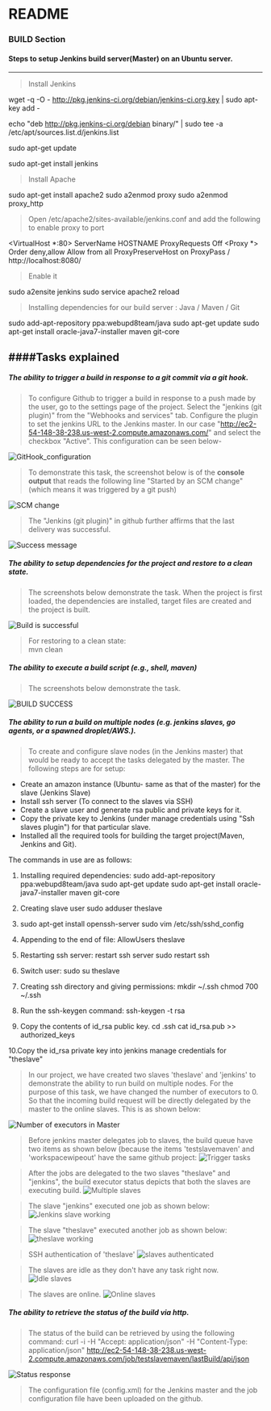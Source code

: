 README
======

### BUILD Section

#### Steps to setup Jenkins build server(Master) on an Ubuntu server.
---------------------------------------------------------------------
> Install Jenkins
  
  wget -q -O - http://pkg.jenkins-ci.org/debian/jenkins-ci.org.key | sudo apt-key add -
  
  echo "deb http://pkg.jenkins-ci.org/debian binary/" | sudo tee -a /etc/apt/sources.list.d/jenkins.list
  
  sudo apt-get update
  
  sudo apt-get install jenkins

> Install Apache
  
  sudo apt-get install apache2
  sudo a2enmod proxy
  sudo a2enmod proxy_http

> Open /etc/apache2/sites-available/jenkins.conf and add the following to enable proxy to port
  
  <VirtualHost *:80>
      ServerName HOSTNAME
      ProxyRequests Off
      <Proxy *>
          Order deny,allow
          Allow from all
      </Proxy>
      ProxyPreserveHost on
      ProxyPass / http://localhost:8080/
  </VirtualHost>

> Enable it
  
  sudo a2ensite jenkins
  sudo service apache2 reload

> Installing dependencies for our build server : Java / Maven / Git
  
  sudo add-apt-repository ppa:webupd8team/java
  sudo apt-get update
  sudo apt-get install oracle-java7-installer maven git-core

####Tasks explained
-------------------
##### The ability to trigger a build in response to a git commit via a git hook.

> To configure Github to trigger a build in response to a push made by the user,
  go to the settings page of the project. Select the "jenkins (git plugin)" from the
  "Webhooks and services" tab. Configure the plugin to set the jenkins URL to the
  Jenkins master. In our case "http://ec2-54-148-38-238.us-west-2.compute.amazonaws.com/"
  and select the checkbox "Active". This configuration can be seen below-

![GitHook_configuration](https://github.com/mahasanath/Firsttask/blob/master/milestone1_devops_screenshots/task1_githook.JPG)
  
> To demonstrate this task, the screenshot below is of the **console output**
  that reads the following line "Started by an SCM change" (which means it was triggered by a 
  git push)

![SCM change](https://github.com/mahasanath/Firsttask/blob/master/milestone1_devops_screenshots/buildbyscm_task1.JPG)

> The "Jenkins (git plugin)" in github further affirms that the last delivery was successful.

![Success message](https://github.com/mahasanath/Firsttask/blob/master/milestone1_devops_screenshots/lastsuccess_task1.png)


##### The ability to setup dependencies for the project and restore to a clean state.
>  The screenshots below demonstrate the task. When the project is first loaded, the dependencies are
   installed, target files are created and the project is built.

 ![Build is successful](https://github.com/mahasanath/Firsttask/blob/master/milestone1_devops_screenshots/nuildsuccess.JPG)

> For restoring to a clean state:  
  mvn clean

##### The ability to execute a build script (e.g., shell, maven)
> The screenshots below demonstrate the task.

![BUILD SUCCESS](https://github.com/mahasanath/Firsttask/blob/master/milestone1_devops_screenshots/buildsuccess.png)

##### The ability to run a build on multiple nodes (e.g. jenkins slaves, go agents, or a spawned droplet/AWS.).
>  To create and configure slave nodes (in the Jenkins master) that would be ready to accept the tasks delegated
   by the master. The following steps are for setup:
 
- Create an amazon instance (Ubuntu- same as that of the master) for the slave (Jenkins Slave)
- Install ssh server (To connect to the slaves via SSH)
- Create a slave user and generate rsa public and private keys for it.
- Copy the private key to Jenkins (under manage credentials using "Ssh slaves plugin") for that particular slave.
- Installed all the required tools for building the target project(Maven, Jenkins and Git).

The commands in use are as follows:

1. Installing required dependencies:
   sudo add-apt-repository ppa:webupd8team/java
   sudo apt-get update
   sudo apt-get install oracle-java7-installer maven git-core
   
2. Creating slave user
   sudo adduser theslave

3. sudo apt-get install openssh-server
   sudo vim /etc/ssh/sshd_config

4. Appending to the end of file:
   AllowUsers theslave

5. Restarting ssh server:
   restart ssh server
   sudo restart ssh

6. Switch user:
   sudo su theslave

7. Creating ssh directory and giving permissions:
   mkdir ~/.ssh
   chmod 700 ~/.ssh

8. Run the ssh-keygen command:
   ssh-keygen -t rsa

9. Copy the contents of id_rsa public key. 
   cd .ssh
   cat id_rsa.pub >> authorized_keys

10.Copy the id_rsa private key into jenkins manage credentials for "theslave" 
   
> In our project, we have created two slaves 'theslave' and 'jenkins' to demonstrate 
  the ability to run build on multiple nodes. For the purpose of this task, we have 
  changed the number of executors to 0. So that the incoming build request will be directly
  delegated by the master to the online slaves. This is as shown below:

  ![Number of executors in Master](https://github.com/mahasanath/Firsttask/blob/master/milestone1_devops_screenshots/master_0.JPG) 
  
> Before jenkins master delegates job to slaves, the build queue have two items as shown below (because the items 'testslavemaven' and 'workspacewipeout' have the same github project:
  ![Trigger tasks](https://github.com/mahasanath/Firsttask/blob/master/milestone1_devops_screenshots/trigger_task4.png)
  
> After the jobs are delegated to the two slaves "theslave" and "jenkins", the build executor status depicts that both the slaves are executing build.
  ![Multiple slaves](https://github.com/mahasanath/Firsttask/blob/master/milestone1_devops_screenshots/multipleslaves_task4.png)
  
> The slave "jenkins" executed one job as shown below:
![Jenkins slave working](https://github.com/mahasanath/Firsttask/blob/master/milestone1_devops_screenshots/task1_consolescm.JPG)

> The slave "theslave" executed another job as shown below:
![theslave working](https://github.com/mahasanath/Firsttask/blob/master/milestone1_devops_screenshots/theslave_console.JPG)

> SSH authentication of 'theslave'
![slaves authenticated](https://github.com/mahasanath/Firsttask/blob/master/milestone1_devops_screenshots/theslave_auth.JPG)

> The slaves are idle as they don't have any task right now. 
![Idle slaves](https://github.com/mahasanath/Firsttask/blob/master/milestone1_devops_screenshots/slavesidle.JPG)

> The slaves are online.
![Online slaves](https://github.com/mahasanath/Firsttask/blob/master/milestone1_devops_screenshots/after_theslavelaunched.JPG)

##### The ability to retrieve the status of the build via http.
> The status of the build can be retrieved by using the following 
  command: curl -i -H "Accept: application/json" -H "Content-Type: application/json" http://ec2-54-148-38-238.us-west-2.compute.amazonaws.com/job/testslavemaven/lastBuild/api/json
  
![Status response](https://github.com/mahasanath/Firsttask/blob/master/milestone1_devops_screenshots/task5_consolehttp.JPG)

> The configuration file (config.xml) for the Jenkins master and the job configuration file
  have been uploaded on the github.

